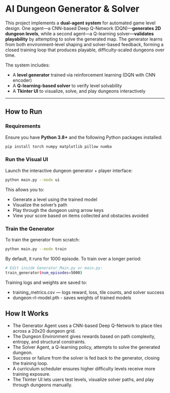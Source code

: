 # AI Dungeon Generator & Solver

This project implements a **dual-agent system** for automated game level design. One agent—a CNN-based Deep Q-Network (DQN)—**generates 2D dungeon levels**, while a second agent—a Q-learning solver—**validates playability** by attempting to solve the generated map. The generator learns from both environment-level shaping and solver-based feedback, forming a closed training loop that produces playable, difficulty-scaled dungeons over time.

The system includes:
- A **level generator** trained via reinforcement learning (DQN with CNN encoder)
- A **Q-learning-based solver** to verify level solvability
- A **Tkinter UI** to visualize, solve, and play dungeons interactively

---

## How to Run

### Requirements

Ensure you have **Python 3.8+** and the following Python packages installed:

```bash
pip install torch numpy matplotlib pillow numba
```

### Run the Visual UI

Launch the interactive dungeon generator + player interface:
```bash
python main.py --mode ui
```
This allows you to:
- Generate a level using the trained model
- Visualize the solver’s path
- Play through the dungeon using arrow keys
- View your score based on items collected and obstacles avoided

### Train the Generator

To train the generator from scratch:
```bash
python main.py --mode train
```
By default, it runs for 1000 episode. To train over a longer period:
```bash
# Edit inside Generator_Main.py or main.py:
train_generator(num_episodes=5000)
```
Training logs and weights are saved to:
- training_metrics.csv — logs reward, loss, tile counts, and solver success
- dungeon-rl-model.pth - saves weights of trained models

## How It Works

- The Generator Agent uses a CNN-based Deep Q-Network to place tiles across a 20x20 dungeon grid.
- The Dungeon Environment gives rewards based on path complexity, entropy, and structural constraints.
- The Solver Agent, a Q-learning policy, attempts to solve the generated dungeon.
- Success or failure from the solver is fed back to the generator, closing the training loop.
- A curriculum scheduler ensures higher difficulty levels receive more training exposure.
- The Tkinter UI lets users test levels, visualize solver paths, and play through dungeons manually.
